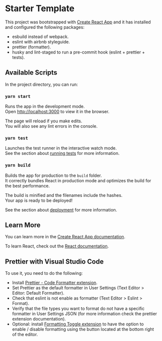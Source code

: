 # Starter Template

This project was bootstrapped with [Create React App](https://github.com/facebook/create-react-app) and it has installed and configured the following packages:

- esbuild instead of webpack.
- eslint with airbnb styleguide.
- prettier (formatter).
- husky and lint-staged to run a pre-commit hook (eslint + prettier + tests).

## Available Scripts

In the project directory, you can run:

### `yarn start`

Runs the app in the development mode.\
Open [http://localhost:3000](http://localhost:3000) to view it in the browser.

The page will reload if you make edits.\
You will also see any lint errors in the console.

### `yarn test`

Launches the test runner in the interactive watch mode.\
See the section about [running tests](https://facebook.github.io/create-react-app/docs/running-tests) for more information.

### `yarn build`

Builds the app for production to the `build` folder.\
It correctly bundles React in production mode and optimizes the build for the best performance.

The build is minified and the filenames include the hashes.\
Your app is ready to be deployed!

See the section about [deployment](https://facebook.github.io/create-react-app/docs/deployment) for more information.

## Learn More

You can learn more in the [Create React App documentation](https://facebook.github.io/create-react-app/docs/getting-started).

To learn React, check out the [React documentation](https://reactjs.org/).

## Prettier with Visual Studio Code

To use it, you need to do the following:

- Install [Prettier - Code Formatter extension](https://marketplace.visualstudio.com/items?itemName=esbenp.prettier-vscode).
- Set Prettier as the default formatter in User Settings (Text Editor > Editor: Default Formatter).
- Check that eslint is not enable as formatter (Text Editor > Eslint > Format).
- Verify that the file types you want to format do not have a specific formatter in User Settings JSON (for more information check the prettier extension documentation).
- Optional: install [Formatting Toggle extension](https://marketplace.visualstudio.com/items?itemName=tombonnike.vscode-status-bar-format-toggle) to have the option to enable / disable formatting using the button located at the bottom right of the editor.

